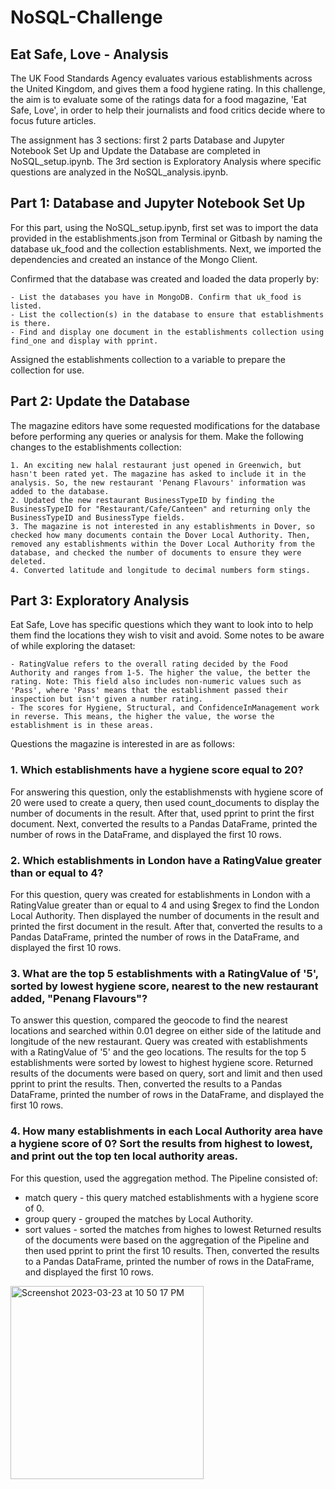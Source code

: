 # NoSQL-Challenge
## Eat Safe, Love - Analysis

The UK Food Standards Agency evaluates various establishments across the United Kingdom, and gives them a food hygiene rating. In this challenge, the aim is to evaluate some of the ratings data for a food magazine, 'Eat Safe, Love', in order to help their journalists and food critics decide where to focus future articles.

The assignment has 3 sections: first 2 parts Database and Jupyter Notebook Set Up
and Update the Database are completed in NoSQL_setup.ipynb. The 3rd section is Exploratory Analysis where specific questions are analyzed in the NoSQL_analysis.ipynb.


## Part 1: Database and Jupyter Notebook Set Up 

For this part, using the NoSQL_setup.ipynb, first set was to import the data provided in the establishments.json from Terminal or Gitbash by naming the database uk_food and the collection establishments. Next, we imported the dependencies and created an instance of the Mongo Client.

Confirmed that the database was created and loaded the data properly by:

    - List the databases you have in MongoDB. Confirm that uk_food is listed.
    - List the collection(s) in the database to ensure that establishments is there.
    - Find and display one document in the establishments collection using find_one and display with pprint.

Assigned the establishments collection to a variable to prepare the collection for use.


## Part 2: Update the Database

The magazine editors have some requested modifications for the database before performing any queries or analysis for them. Make the following changes to the establishments collection:

    1. An exciting new halal restaurant just opened in Greenwich, but hasn't been rated yet. The magazine has asked to include it in the analysis. So, the new restaurant 'Penang Flavours' information was added to the database.
    2. Updated the new restaurant BusinessTypeID by finding the BusinessTypeID for "Restaurant/Cafe/Canteen" and returning only the BusinessTypeID and BusinessType fields.
    3. The magazine is not interested in any establishments in Dover, so checked how many documents contain the Dover Local Authority. Then, removed any establishments within the Dover Local Authority from the database, and checked the number of documents to ensure they were deleted.
    4. Converted latitude and longitude to decimal numbers form stings.


## Part 3: Exploratory Analysis

Eat Safe, Love has specific questions which they want to look into to help them find the locations they wish to visit and avoid. Some notes to be aware of while exploring the dataset:

    - RatingValue refers to the overall rating decided by the Food Authority and ranges from 1-5. The higher the value, the better the rating. Note: This field also includes non-numeric values such as 'Pass', where 'Pass' means that the establishment passed their inspection but isn't given a number rating.
    - The scores for Hygiene, Structural, and ConfidenceInManagement work in reverse. This means, the higher the value, the worse the establishment is in these areas.

Questions the magazine is interested in are as follows: 

### 1. Which establishments have a hygiene score equal to 20?
 
 For answering this question, only the establishmensts with hygiene score of 20 were used to create a query, then used count_documents to display the number of documents in the result. After that, used pprint to print the first document. Next, converted the results to a Pandas DataFrame, printed the number of rows in the DataFrame, and displayed the first 10 rows.

### 2. Which establishments in London have a RatingValue greater than or equal to 4?

For this question, query was created for establishments in London with a RatingValue greater than or equal to 4 and using $regex to find the London Local Authority. Then displayed the number of documents in the result and printed the first document in the result. After that, converted the results to a Pandas DataFrame, printed the number of rows in the DataFrame, and displayed the first 10 rows.

### 3. What are the top 5 establishments with a RatingValue of '5', sorted by lowest hygiene score, nearest to the new restaurant added, "Penang Flavours"?

To answer this question, compared the geocode to find the nearest locations and searched within 0.01 degree on either side of the latitude and longitude of the new restaurant. 
Query was created with establishments with a RatingValue of '5' and the geo locations. The results for the top 5 establishments were sorted by lowest to highest hygiene score. Returned results of the documents were based on query, sort and limit and then used pprint to print the results. Then, converted the results to a Pandas DataFrame, printed the number of rows in the DataFrame, and displayed the first 10 rows.

### 4. How many establishments in each Local Authority area have a hygiene score of 0? Sort the results from highest to lowest, and print out the top ten local authority areas.

For this question, used the aggregation method. The Pipeline consisted of: 
- match query - this query matched establishments with a hygiene score of 0.
- group query - grouped the matches by Local Authority.
- sort values - sorted the matches from highes to lowest
Returned results of the documents were based on the aggregation of the Pipeline and then used pprint to print the first 10 results. Then, converted the results to a Pandas DataFrame, printed the number of rows in the DataFrame, and displayed the first 10 rows.


<img width="309" alt="Screenshot 2023-03-23 at 10 50 17 PM" src="https://user-images.githubusercontent.com/120361200/227412162-311f1f40-d06f-4a75-b548-2c9d07c4d07b.png">
